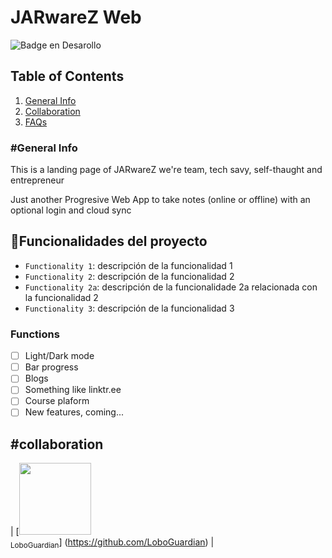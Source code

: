 # JARwareZ Web

  ![Badge en Desarollo](https://img.shields.io/badge/STATUS-EN%20DESAROLLO-green)

## Table of Contents
1. [General Info](#general-info)
4. [Collaboration](#collaboration)
5. [FAQs](#faqs)

### #General Info

This is a landing page of JARwareZ we're team, tech savy, self-thaught and entrepreneur

Just another Progresive Web App to take notes (online or offline)
with an optional login and cloud sync

## :hammer:Funcionalidades del proyecto

- `Functionality 1`: descripción de la funcionalidad 1
- `Functionality 2`: descripción de la funcionalidad 2
- `Functionality 2a`: descripción de la funcionalidade 2a relacionada con la funcionalidad 2
- `Functionality 3`: descripción de la funcionalidad 3

### Functions
- [ ] Light/Dark mode
- [ ] Bar progress
- [ ] Blogs
- [ ] Something like linktr.ee
- [ ] Course plaform
- [ ] New features, coming...

## #collaboration

| [<img src="https://avatars.githubusercontent.com/u/30099451?s=400&u=7c80d9c31fdc6d01875238e134e65c13281fe3e6&v=4" width=115/><br><sub>LoboGuardian</sub>]  (https://github.com/LoboGuardian) |
